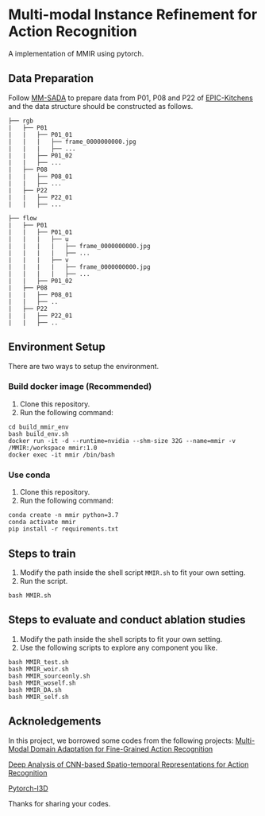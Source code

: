 # Multi-modal Instance Refinement for Action Recognition
A implementation of MMIR using pytorch.


## Data Preparation
Follow [MM-SADA](https://github.com/jonmun/MM-SADA-code/tree/master) to prepare data from P01, P08 and P22 of [EPIC-Kitchens](https://github.com/epic-kitchens/epic-kitchens-download-scripts) and the data structure should be constructed as follows.

```
├── rgb
|   ├── P01
|   |   ├── P01_01
|   |   |   ├── frame_0000000000.jpg
|   |   |   ├── ...
|   |   ├── P01_02
|   |   ├── ...
|   ├── P08
|   |   ├── P08_01
|   |   ├── ...
|   ├── P22
|   |   ├── P22_01
|   |   ├── ...

├── flow
|   ├── P01
|   |   ├── P01_01
|   |   |   ├── u 
|   |   |   |   ├── frame_0000000000.jpg
|   |   |   |   ├── ...
|   |   |   ├── v
|   |   |   |   ├── frame_0000000000.jpg
|   |   |   |   ├── ...
|   |   ├── P01_02
|   ├── P08
|   |   ├── P08_01
|   |   ├── ..
|   ├── P22
|   |   ├── P22_01
|   |   ├── ..
```
## Environment Setup
There are two ways to setup the environment.
### Build docker image (Recommended)
1. Clone this repository.
2. Run the following command:
```
cd build_mmir_env
bash build_env.sh
docker run -it -d --runtime=nvidia --shm-size 32G --name=mmir -v /MMIR:/workspace mmir:1.0
docker exec -it mmir /bin/bash
```
### Use conda
1. Clone this repository.
2. Run the following command:
```
conda create -n mmir python=3.7
conda activate mmir
pip install -r requirements.txt
```

## Steps to train

1. Modify the path inside the shell script ```MMIR.sh``` to fit your own setting.
2. Run the script.
```
bash MMIR.sh
```

## Steps to evaluate and conduct ablation studies

1. Modify the path inside the shell scripts to fit your own setting.
2. Use the following scripts to explore any component you like.
```
bash MMIR_test.sh
bash MMIR_woir.sh
bash MMIR_sourceonly.sh
bash MMIR_woself.sh
bash MMIR_DA.sh
bash MMIR_self.sh

```

## Acknoledgements

In this project, we borrowed some codes from the following projects:
[Multi-Modal Domain Adaptation for Fine-Grained Action Recognition](https://github.com/jonmun/MM-SADA-code/tree/master)

[Deep Analysis of CNN-based Spatio-temporal Representations for Action Recognition](https://github.com/IBM/action-recognition-pytorch)

[Pytorch-I3D](https://github.com/piergiaj/pytorch-i3d)

Thanks for sharing your codes.


